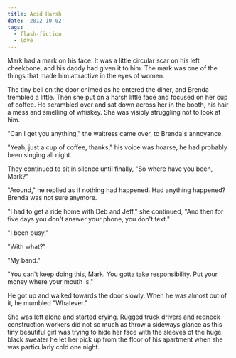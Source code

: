 ```yaml
---
title: Acid Harsh
date: '2012-10-02'
tags:
  - flash-fiction
  - love
---
```


Mark had a mark on his face. It was a little circular scar on his left
cheekbone, and his daddy had given it to him. The mark was one of the things
that made him attractive in the eyes of women.

<!-- truncate -->

The tiny bell on the door chimed as he entered the diner, and Brenda trembled a
little. Then she put on a harsh little face and focused on her cup of coffee. He
scrambled over and sat down across her in the booth, his hair a mess and
smelling of whiskey. She was visibly struggling not to look at him.

"Can I get you anything," the waitress came over, to Brenda's annoyance.

"Yeah, just a cup of coffee, thanks," his voice was hoarse, he had probably been
singing all night.

They continued to sit in silence until finally, "So where have you been, Mark?"

"Around," he replied as if nothing had happened. Had anything happened? Brenda
was not sure anymore.

"I had to get a ride home with Deb and Jeff," she continued, "And then for five
days you don't answer your phone, you don't text."

"I been busy."

"With what?"

"My band."

"You can't keep doing this, Mark. You gotta take responsibility. Put your money
where your mouth is."

He got up and walked towards the door slowly. When he was almost out of it, he
mumbled "Whatever."

She was left alone and started crying. Rugged truck drivers and redneck
construction workers did not so much as throw a sideways glance as this tiny
beautiful girl was trying to hide her face with the sleeves of the huge black
sweater he let her pick up from the floor of his apartment when she was
particularly cold one night.
